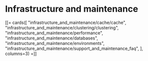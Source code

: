 # Infrastructure and maintenance

[[= cards([
    "infrastructure_and_maintenance/cache/cache",
    "infrastructure_and_maintenance/clustering/clustering",
    "infrastructure_and_maintenance/performance",
    "infrastructure_and_maintenance/databases",
    "infrastructure_and_maintenance/environments",
    "infrastructure_and_maintenance/support_and_maintenance_faq",
], columns=3) =]]
